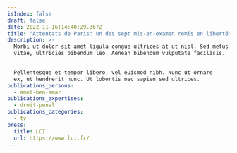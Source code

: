 ```yaml
---
isIndex: false
draft: false
date: 2022-11-16T14:40:29.367Z
title: "Attentats de Paris: un des sept mis-en-examen remis en liberté"
description: >-
  Morbi ut dolor sit amet ligula congue ultrices at ut nisl. Sed metus quam, imperdiet ut enim
  vitae, ultricies bibendum leo. Aenean bibendum vulputate facilisis.
  

  Pellentesque et tempor libero, vel euismod nibh. Nunc ut ornare
  ex, ut hendrerit nunc. Ut lobortis nec sapien sed ultrices. 
publications_persons:
  - amel-ben-amar
publications_expertises:
  - droit-penal
publications_categories:
  - tv
press:
  title: LCI
  url: https://www.lci.fr/
---
```

